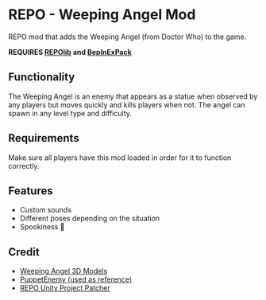 # REPO - Weeping Angel Mod
REPO mod that adds the Weeping Angel (from Doctor Who) to the game.

**REQUIRES [REPOlib](https://thunderstore.io/c/repo/p/Zehs/REPOLib/) and [BepInExPack](https://thunderstore.io/c/repo/p/BepInEx/BepInExPack/)**

## Functionality
The Weeping Angel is an enemy that appears as a statue when observed by any players but moves quickly and kills players when not. The angel can spawn in any level type and difficulty.

## Requirements
Make sure all players have this mod loaded in order for it to function correctly.

## Features
- Custom sounds
- Different poses depending on the situation
- Spookiness 👻

## Credit
- [Weeping Angel 3D Models](https://sketchfab.com/3d-models/weeping-angel-all-poses-e3d879e935b44046afde1fa99f32c6eb)
- [PuppetEnemy (used as reference)](https://thunderstore.io/c/repo/p/VyrusGames/Puppet/)
- [REPO Unity Project Patcher](https://github.com/Kesomannen/unity-repo-project-patcher)